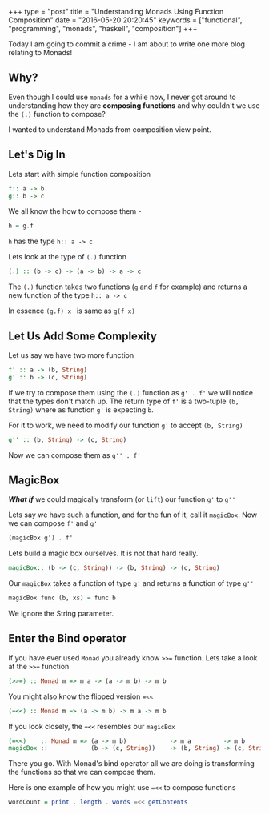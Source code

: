 +++
type = "post"
title = "Understanding Monads Using Function Composition"
date =  "2016-05-20 20:20:45"
keywords =  ["functional", "programming", "monads", "haskell", "composition"]
+++

Today I am going to commit a crime - I am about to write one more blog relating to Monads!

## Why?

Even though I could use `monads` for a while now, I never got around to understanding how they are __composing functions__ and why couldn't we use the `(.)` function to compose?

I wanted to understand Monads from composition view point.

## Let's Dig In
Lets start with simple function composition 

```Haskell
f:: a -> b
g:: b -> c
```

We all know the how to compose them - 

```Haskell
h = g.f
```

`h` has the type `h:: a -> c`

Lets look at the type of `(.)` function

```Haskell
(.) :: (b -> c) -> (a -> b) -> a -> c
```
    
The `(.)` function takes  two functions (`g` and `f` for example) and returns a new function of the type `h:: a -> c`

In essence `(g.f) x ` is same as `g(f x)`

## Let Us Add Some Complexity

Let us say we have two more function 

```Haskell
f' :: a -> (b, String)
g' :: b -> (c, String)
```
    
If we try to compose them using the `(.)` function as `g' . f'` we will notice that the types don't match up. The return type of `f'` is a two-tuple `(b, String)` where as function `g'` is expecting `b`.

For it to work, we need to modify our function `g'` to accept `(b, String)`

```Haskell
g'' :: (b, String) -> (c, String)
```

Now we can compose them as `g'' . f'`

## MagicBox

__*What if*__ we could magically transform (or `lift`) our function `g'` to `g''` 

Lets say we have such a function, and for the fun of it, call it `magicBox`. Now we can compose `f'` and `g'` 

```Haskell
(magicBox g') . f'
```


Lets build a magic box ourselves. It is not that hard really.

```Haskell
magicBox:: (b -> (c, String)) -> (b, String) -> (c, String)
```
    
Our `magicBox` takes a function of type `g'` and returns a function of type `g''` 

```Haskell
magicBox func (b, xs) = func b
```
    
We ignore the String parameter. 

## Enter the Bind operator

If you have ever used  `Monad` you already know `>>=` function.
Lets take a look at the `>>=` function

```Haskell
(>>=) :: Monad m => m a -> (a -> m b) -> m b
```

You might also know the flipped version `=<<`

```Haskell
(=<<) :: Monad m => (a -> m b) -> m a -> m b
```
    

If you look closely, the `=<<` resembles our `magicBox`

```Haskell
(=<<)    :: Monad m => (a -> m b)            -> m a         -> m b
magicBox ::            (b -> (c, String))    -> (b, String) -> (c, String)
```

There you go. With Monad's bind operator all we are doing is transforming the functions so that we can compose them.

Here is one example of how you might use `=<<` to compose functions

```Haskell
wordCount = print . length . words =<< getContents
```
